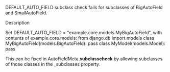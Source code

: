 DEFAULT_AUTO_FIELD subclass check fails for subclasses of BigAutoField and SmallAutoField.

Description

Set DEFAULT_AUTO_FIELD = "example.core.models.MyBigAutoField", with contents of example.core.models:
from django.db import models
class MyBigAutoField(models.BigAutoField):
    pass
class MyModel(models.Model):
    pass

This can be fixed in AutoFieldMeta.__subclasscheck__ by allowing subclasses of those classes in the _subclasses property.